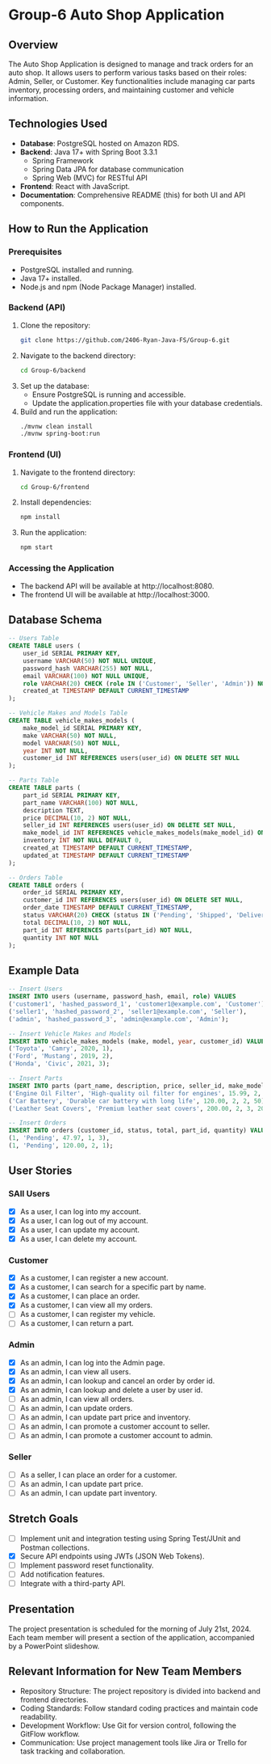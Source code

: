 # Group-6 Auto Shop Application

## Overview
The Auto Shop Application is designed to manage and track orders for an auto shop. It allows users to perform various tasks based on their roles: Admin, Seller, or Customer. Key functionalities include managing car parts inventory, processing orders, and maintaining customer and vehicle information.

## Technologies Used
- **Database**: PostgreSQL hosted on Amazon RDS.
- **Backend**: Java 17+ with Spring Boot 3.3.1
    - Spring Framework
    - Spring Data JPA for database communication
    - Spring Web (MVC) for RESTful API
- **Frontend**: React with JavaScript.
- **Documentation**: Comprehensive README (this) for both UI and API components.

## How to Run the Application
### Prerequisites
- PostgreSQL installed and running.
- Java 17+ installed.
- Node.js and npm (Node Package Manager) installed.

### Backend (API)
1. Clone the repository:
   ```bash
   git clone https://github.com/2406-Ryan-Java-FS/Group-6.git
   ```
3. Navigate to the backend directory:
   ```bash
   cd Group-6/backend
   ```
3. Set up the database:
   - Ensure PostgreSQL is running and accessible.
   - Update the application.properties file with your database credentials.
4. Build and run the application:
   ```bash
   ./mvnw clean install
   ./mvnw spring-boot:run
   ```

### Frontend (UI)
1. Navigate to the frontend directory:
   ```bash
   cd Group-6/frontend
   ```
2. Install dependencies:
   ```bash
   npm install
   ```
3. Run the application:
   ```bash
   npm start
   ```
### Accessing the Application
- The backend API will be available at http://localhost:8080.
- The frontend UI will be available at http://localhost:3000.

## Database Schema
```sql
-- Users Table
CREATE TABLE users (
    user_id SERIAL PRIMARY KEY,
    username VARCHAR(50) NOT NULL UNIQUE,
    password_hash VARCHAR(255) NOT NULL,
    email VARCHAR(100) NOT NULL UNIQUE,
    role VARCHAR(20) CHECK (role IN ('Customer', 'Seller', 'Admin')) NOT NULL,
    created_at TIMESTAMP DEFAULT CURRENT_TIMESTAMP
);

-- Vehicle Makes and Models Table
CREATE TABLE vehicle_makes_models (
    make_model_id SERIAL PRIMARY KEY,
    make VARCHAR(50) NOT NULL,
    model VARCHAR(50) NOT NULL,
    year INT NOT NULL,
    customer_id INT REFERENCES users(user_id) ON DELETE SET NULL
);

-- Parts Table
CREATE TABLE parts (
    part_id SERIAL PRIMARY KEY,
    part_name VARCHAR(100) NOT NULL,
    description TEXT,
    price DECIMAL(10, 2) NOT NULL,
    seller_id INT REFERENCES users(user_id) ON DELETE SET NULL,
    make_model_id INT REFERENCES vehicle_makes_models(make_model_id) ON DELETE SET NULL,
    inventory INT NOT NULL DEFAULT 0,
    created_at TIMESTAMP DEFAULT CURRENT_TIMESTAMP,
    updated_at TIMESTAMP DEFAULT CURRENT_TIMESTAMP
);

-- Orders Table
CREATE TABLE orders (
    order_id SERIAL PRIMARY KEY,
    customer_id INT REFERENCES users(user_id) ON DELETE SET NULL,
    order_date TIMESTAMP DEFAULT CURRENT_TIMESTAMP,
    status VARCHAR(20) CHECK (status IN ('Pending', 'Shipped', 'Delivered', 'Cancelled')) NOT NULL,
    total DECIMAL(10, 2) NOT NULL,
    part_id INT REFERENCES parts(part_id) NOT NULL,
    quantity INT NOT NULL
);
```
## Example Data
```sql
-- Insert Users
INSERT INTO users (username, password_hash, email, role) VALUES
('customer1', 'hashed_password_1', 'customer1@example.com', 'Customer'),
('seller1', 'hashed_password_2', 'seller1@example.com', 'Seller'),
('admin', 'hashed_password_3', 'admin@example.com', 'Admin');

-- Insert Vehicle Makes and Models
INSERT INTO vehicle_makes_models (make, model, year, customer_id) VALUES
('Toyota', 'Camry', 2020, 1),
('Ford', 'Mustang', 2019, 2),
('Honda', 'Civic', 2021, 3);

-- Insert Parts
INSERT INTO parts (part_name, description, price, seller_id, make_model_id, inventory) VALUES
('Engine Oil Filter', 'High-quality oil filter for engines', 15.99, 2, 1, 100),
('Car Battery', 'Durable car battery with long life', 120.00, 2, 2, 50),
('Leather Seat Covers', 'Premium leather seat covers', 200.00, 2, 3, 20);

-- Insert Orders
INSERT INTO orders (customer_id, status, total, part_id, quantity) VALUES
(1, 'Pending', 47.97, 1, 3),
(1, 'Pending', 120.00, 2, 1);
```

## User Stories
### SAll Users
- [x] As a user, I can log into my account.
- [x] As a user, I can log out of my account.
- [x] As a user, I can update my account.
- [x] As a user, I can delete my account.

### Customer
- [x] As a customer, I can register a new account.
- [x] As a customer, I can search for a specific part by name.
- [x] As a customer, I can place an order.
- [x] As a customer, I can view all my orders.
- [ ] As a customer, I can register my vehicle.
- [ ] As a customer, I can return a part.

### Admin
- [x] As an admin, I can log into the Admin page.
- [x] As an admin, I can view all users.
- [x] As an admin, I can lookup and cancel an order by order id.
- [x] As an admin, I can lookup and delete a user by user id.
- [ ] As an admin, I can view all orders.
- [ ] As an admin, I can update orders.
- [ ] As an admin, I can update part price and inventory.
- [ ] As an admin, I can promote a customer account to seller.
- [ ] As an admin, I can promote a customer account to admin.

### Seller
- [ ] As a seller, I can place an order for a customer.
- [ ] As an admin, I can update part price.
- [ ] As an admin, I can update part inventory.

## Stretch Goals
- [ ] Implement unit and integration testing using Spring Test/JUnit and Postman collections.
- [x] Secure API endpoints using JWTs (JSON Web Tokens).
- [ ] Implement password reset functionality.
- [ ] Add notification features.
- [ ] Integrate with a third-party API.

## Presentation
The project presentation is scheduled for the morning of July 21st, 2024. Each team member will present a section of the application, accompanied by a PowerPoint slideshow.

## Relevant Information for New Team Members
- Repository Structure: The project repository is divided into backend and frontend directories.
- Coding Standards: Follow standard coding practices and maintain code readability.
- Development Workflow: Use Git for version control, following the GitFlow workflow.
- Communication: Use project management tools like Jira or Trello for task tracking and collaboration.
